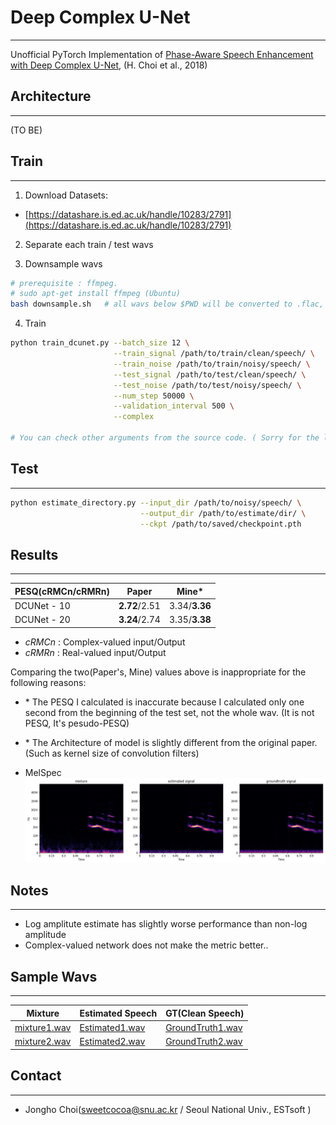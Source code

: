 # Deep Complex U-Net
---
Unofficial PyTorch Implementation of [Phase-Aware Speech Enhancement with Deep Complex U-Net](https://openreview.net/forum?id=SkeRTsAcYm), (H. Choi et al., 2018) 


## Architecture
---
(TO BE) 


## Train
---
1. Download Datasets:
- [https://datashare.is.ed.ac.uk/handle/10283/2791](https://datashare.is.ed.ac.uk/handle/10283/2791)

2. Separate each train / test wavs

3. Downsample wavs
```bash
# prerequisite : ffmpeg.
# sudo apt-get install ffmpeg (Ubuntu)
bash downsample.sh   # all wavs below $PWD will be converted to .flac, 16k samplerate
```

4. Train
```bash
python train_dcunet.py --batch_size 12 \
                       --train_signal /path/to/train/clean/speech/ \
                       --train_noise /path/to/train/noisy/speech/ \
                       --test_signal /path/to/test/clean/speech/ \
                       --test_noise /path/to/test/noisy/speech/ \
                       --num_step 50000 \
                       --validation_interval 500 \
                       --complex

# You can check other arguments from the source code. ( Sorry for the lack description. )                        
```

## Test
---
```bash
python estimate_directory.py --input_dir /path/to/noisy/speech/ \
                             --output_dir /path/to/estimate/dir/ \
                             --ckpt /path/to/saved/checkpoint.pth
```


## Results
---
| PESQ(cRMCn/cRMRn)   | Paper | Mine* |
| -------------------- | ----- | ---- |
| DCUNet - 10     |  **2.72**/2.51  | 3.34/**3.36**  |
| DCUNet - 20| **3.24**/2.74  | 3.35/**3.38** |

- *cRMCn* : Complex-valued input/Output
- *cRMRn* : Real-valued input/Output

Comparing the two(Paper's, Mine) values above is inappropriate for the following reasons:

- \* The PESQ I calculated is inaccurate because I calculated only one second from the beginning of the test set, not the whole wav. (It is not PESQ, It's pesudo-PESQ)

- \* The Architecture of model is slightly different from the original paper. (Such as kernel size of convolution filters) 

- MelSpec
![img](./assets/images/melspectrogram.png)

## Notes
---
- Log amplitute estimate has slightly worse performance than non-log amplitude
- Complex-valued network does not make the metric better..

## Sample Wavs
---
| Mixture | Estimated Speech | GT(Clean Speech) |
| --------|-----------|-------------|
|[mixture1.wav](./assets/noisy/p232_001.flac?raw=true)|[Estimated1.wav](./assets/estimated/p232_001.flac?raw=true)|[GroundTruth1.wav](./assets/gt/p232_001.flac?raw=true)|
|[mixture2.wav](./assets/noisy/p232_005.flac?raw=true)|[Estimated2.wav](./assets/estimated/p232_005.flac?raw=true)|[GroundTruth2.wav](./assets/gt/p232_005.flac?raw=true)|


## Contact
---
- Jongho Choi(sweetcocoa@snu.ac.kr / Seoul National Univ., ESTsoft )

